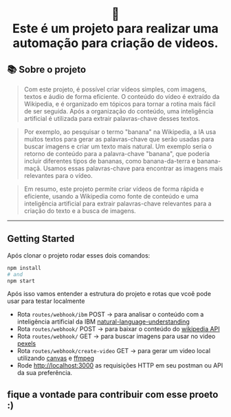 

<h1 align="center">
📄<br>Este é um projeto para realizar uma automação para criação de videos.
</h1>

## 📚 Sobre o projeto

>Com este projeto, é possível criar vídeos simples, com imagens, textos e áudio de forma eficiente. O conteúdo do vídeo é extraído da Wikipedia, e é organizado em tópicos para tornar a rotina mais fácil de ser seguida. Após a organização do conteúdo, uma inteligência artificial é utilizada para extrair palavras-chave desses textos.

>Por exemplo, ao pesquisar o termo "banana" na Wikipedia, a IA usa muitos textos para gerar as palavras-chave que serão usadas para buscar imagens e criar um texto mais natural. Um exemplo seria o retorno de conteúdo para a palavra-chave "banana", que poderia incluir diferentes tipos de bananas, como banana-da-terra e banana-maçã. Usamos essas palavras-chave para encontrar as imagens mais relevantes para o vídeo.

>Em resumo, este projeto permite criar vídeos de forma rápida e eficiente, usando a Wikipedia como fonte de conteúdo e uma inteligência artificial para extrair palavras-chave relevantes para a criação do texto e a busca de imagens.


---
## Getting Started

Após clonar o projeto rodar esses dois comandos:

```bash
npm install
# and
npm start
```
Após isso vamos entender a estrutura do projeto e rotas que vcoê pode usar para testar localmente





- Rota `routes/webhook/ibm` POST ->  para analisar o conteúdo com a inteligência artificial da IBM  [natural-language-understanding](https://cloud.ibm.com/apidocs/natural-language-understanding)
- Rota `routes/webhook/` POST ->  para baixar o conteúdo do [wikipedia API](https://pt.wikipedia.org/wiki/Wikip%C3%A9dia:Central_de_pesquisas/Portal_de_dados/API)
- Rota `routes/webhook/` GET ->  para buscar imagens para usar no video [pexels](https://www.pexels.com/api/)
- Rota `routes/webhook/create-video` GET -> para gerar um video local utilizando [canvas](https://www.npmjs.com/package/canvas) e [ffmpeg](https://ffmpeg.org/)
- Rode [http://localhost:3000](http://localhost:3000) as requisições HTTP em seu postman ou API da sua preferência.

## fique a vontade para contribuir com esse proeto :)

